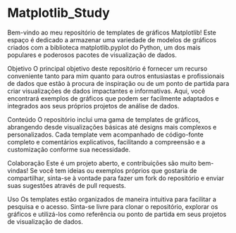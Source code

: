 # Matplotlib_Study

Bem-vindo ao meu repositório de templates de gráficos Matplotlib! Este espaço é dedicado a armazenar uma variedade de modelos de gráficos criados com a biblioteca matplotlib.pyplot do Python, um dos mais populares e poderosos pacotes de visualização de dados.

Objetivo
O principal objetivo deste repositório é fornecer um recurso conveniente tanto para mim quanto para outros entusiastas e profissionais de dados que estão à procura de inspiração ou de um ponto de partida para criar visualizações de dados impactantes e informativas. Aqui, você encontrará exemplos de gráficos que podem ser facilmente adaptados e integrados aos seus próprios projetos de análise de dados.

Conteúdo
O repositório inclui uma gama de templates de gráficos, abrangendo desde visualizações básicas até designs mais complexos e personalizados. Cada template vem acompanhado de código-fonte completo e comentários explicativos, facilitando a compreensão e a customização conforme sua necessidade.

Colaboração
Este é um projeto aberto, e contribuições são muito bem-vindas! Se você tem ideias ou exemplos próprios que gostaria de compartilhar, sinta-se à vontade para fazer um fork do repositório e enviar suas sugestões através de pull requests.

Uso
Os templates estão organizados de maneira intuitiva para facilitar a pesquisa e o acesso. Sinta-se livre para clonar o repositório, explorar os gráficos e utilizá-los como referência ou ponto de partida em seus projetos de visualização de dados.